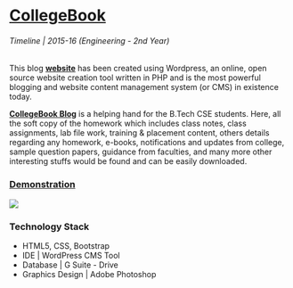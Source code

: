 # [CollegeBook](https://helpmevishal.wordpress.com/)

###### Timeline | 2015-16 (Engineering - 2nd Year)

This blog **[website](https://helpmevishal.wordpress.com/)** has been created using Wordpress, an online, open source website creation tool written in PHP and is the most powerful blogging and website content management system (or CMS) in existence today.

**[CollegeBook Blog](https://drive.google.com/file/d/1N_xYvSvVqOwiue6j89Z6IDLcfhxrti62/view?usp=sharing)** is a helping hand for the B.Tech CSE students. Here, all the soft copy of the homework which includes class notes, class assignments, lab file work, training & placement content, others details regarding any homework, e-books, notifications and updates from college, sample question papers, guidance from faculties, and many more other interesting stuffs would be found and can be easily downloaded.

### [Demonstration](https://drive.google.com/file/d/1N_xYvSvVqOwiue6j89Z6IDLcfhxrti62/view?usp=sharing)

![](/WordPress%20Blog%20|%20CollegeBook/CollegeBook.gif)

### Technology Stack
* HTML5, CSS, Bootstrap
* IDE | WordPress CMS Tool
* Database | G Suite - Drive
* Graphics Design | Adobe Photoshop
